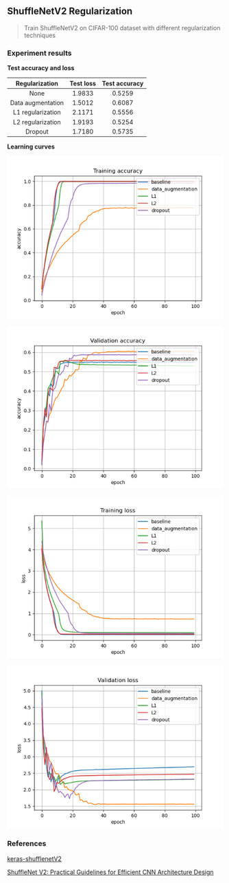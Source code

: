 ## ShuffleNetV2 Regularization
> Train ShuffleNetV2 on CIFAR-100 dataset with different regularization techniques

### Experiment results

**Test accuracy and loss**

|  Regularization   | Test loss | Test accuracy |
|:-----------------:|:---------:|:-------------:|
|       None        |  1.9833   |    0.5259     |
| Data augmentation |  1.5012   |    0.6087     |
|  L1 regularization   |  2.1171   |    0.5556     |
|  L2 regularization   |  1.9193   |    0.5254     |
|  Dropout   |  1.7180   |    0.5735     |

**Learning curves**

![train_acc](./training_accuracy.png)

![val_acc](./validation_accuracy.png)

![train_loss](./training_loss.png)

![val_loss](./validation_loss.png)

### References
[keras-shufflenetV2](https://github.com/opconty/keras-shufflenetV2)


[ShuffleNet V2: Practical Guidelines for Efficient CNN Architecture Design](https://arxiv.org/abs/1807.11164)